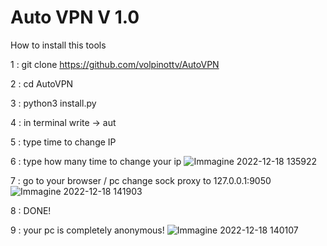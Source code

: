 # Auto VPN V 1.0

How to install this tools

1 : git clone https://github.com/volpinottv/AutoVPN

2 : cd AutoVPN

3 : python3 install.py

4 : in terminal write -> aut
  
5 : type time to change IP

6 : type how many time to change your ip
![Immagine 2022-12-18 135922](https://user-images.githubusercontent.com/108951418/208300435-49b0cd2f-b8e6-47bb-9a3e-c8cde8c531df.png)

7 : go to your browser / pc  change sock proxy to 127.0.0.1:9050
![Immagine 2022-12-18 141903](https://user-images.githubusercontent.com/108951418/208300608-416aeb9b-657d-425f-a27c-f40cce7b1f4b.png)

8 : DONE!

9 : your pc is completely anonymous!
![Immagine 2022-12-18 140107](https://user-images.githubusercontent.com/108951418/208300704-63e2c878-6142-43a5-b7a7-1d73942d7160.png)
